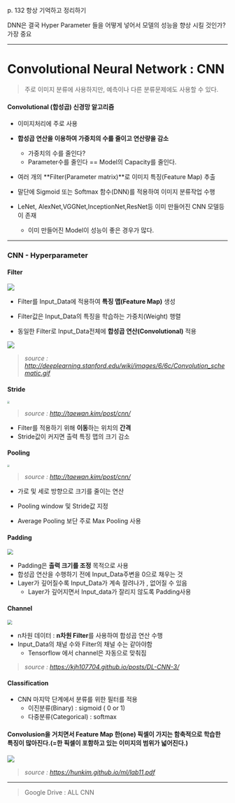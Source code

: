 p. 132 항상 기억하고 정리하기

DNN은 결국 Hyper Parameter 들을 어떻게 넣어서 모델의 성능을 향상 시킬 것인가? 가장 중요

---

# Convolutional Neural Network : CNN

> 주로 이미지 분류에 사용하지만, 예측이나 다른 분류문제에도 사용할 수 있다.

#### Convolutional (합성곱) 신경망 알고리즘

* 이미지처리에 주로 사용
* **합성곱 연산을 이용하여 가중치의 수를 줄이고 연산량을 감소**
  * 가중치의 수를 줄인다?
  * Parameter수를 줄인다 == Model의 Capacity를 줄인다.
* 여러 개의 **Filter(Parameter matrix)**로 이미지 특징(Feature Map) 추출
* 말단에 Sigmoid 또는 Softmax 함수(DNN)를 적용하여 이미지 분류작업 수행

* LeNet, AlexNet,VGGNet,InceptionNet,ResNet등 이미 만들어진 CNN 모델등이 존재
  * 이미 만들어진 Model이 성능이 좋은 경우가 많다.

---

### CNN - Hyperparameter

#### Filter

![](C:\Users\samsung\Desktop\cnnfilter.PNG)

* Filter를 Input_Data에 적용하여 **특징 맵(Feature Map)** 생성

* Filter값은 Input_Data의 특징을 학습하는 가중치(Weight) 행렬

* 동일한 Filter로 Input_Data전체에 **합성곱 연산(Convolutional)** 적용

![](http://deeplearning.stanford.edu/wiki/images/6/6c/Convolution_schematic.gif)

> *source : http://deeplearning.stanford.edu/wiki/images/6/6c/Convolution_schematic.gif*



#### Stride

<img src="https://taewanmerepo.github.io/2018/01/cnn/filter.jpg" style="zoom: 33%;" />

> *source : http://taewan.kim/post/cnn/*

* Filter를 적용하기 위해 **이동**하는 위치의 **간격**
* Stride값이 커지면 출력 특징 맵의 크기 감소



#### Pooling

<img src="https://taewanmerepo.github.io/2018/02/cnn/maxpulling.png" style="zoom: 33%;" />

> *source : http://taewan.kim/post/cnn/*

* 가로 및 세로 방향으로 크기를 줄이는 연산
* Pooling window 및 Stride값 지정

* Average Pooling 보단 주로 Max Pooling 사용



#### Padding

<img src="https://img1.daumcdn.net/thumb/R720x0.q80/?scode=mtistory2&fname=http%3A%2F%2Fcfile22.uf.tistory.com%2Fimage%2F9916C23F5BC97EEE31EF65" style="zoom:80%;" />

* Padding은 **출력 크기를 조정** 목적으로 사용
* 합성곱 연산을 수행하기 전에 Input_Data주변을 0으로 채우는 것
* Layer가 깊어질수록 Input_Data가 계속 잘려나가 , 없어질 수 있음
  * Layer가 깊어지면서 Input_data가 잘리지 않도록 Padding사용



#### Channel

<img src="https://kjh107704.github.io/assets/img/postImg/2020-07-06-14-47-50.png" style="zoom:67%;" />

* n차원 데이터 : **n차원 Filter**를 사용하여 합성곱 연산 수행
* Input_Data의 채널 수와 Filter의 채널 수는 같아야함
  * Tensorflow 에서 channel은 자동으로 맞춰짐

> *source : https://kjh107704.github.io/posts/DL-CNN-3/*

#### Classification

* CNN 마지막 단계에서 분류를 위한 필터를 적용
  * 이진분류(Binary) : sigmoid ( 0 or 1)
  * 다중분류(Categorical) : softmax

#### Convolusion을 거치면서 Feature Map 한(one) 픽셀이 가지는 함축적으로 학습한 특징이 많아진다.(=한 픽셀이 포함하고 있는 이미지의 범위가 넓어진다.)

![](C:\Users\samsung\Desktop\cnnclassification.PNG)

> *source : https://hunkim.github.io/ml/lab11.pdf*

---

> Google Drive : ALL CNN

